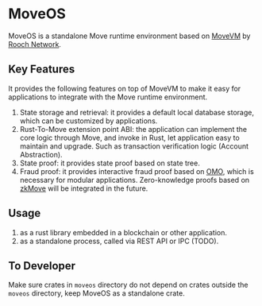 # MoveOS

MoveOS is a standalone Move runtime environment based on [MoveVM](https://github.com/move-language/move) by [Rooch Network](https://rooch.network).

## Key Features

It provides the following features on top of MoveVM to make it easy for applications to integrate with the Move runtime environment. 

1. State storage and retrieval: it provides a default local database storage, which can be customized by applications.
2. Rust-To-Move extension point ABI: the application can implement the core logic through Move, and invoke in Rust, let application easy to maintain and upgrade. Such as transaction verification logic (Account Abstraction).
3. State proof: it provides state proof based on state tree.
4. Fraud proof: it provides interactive fraud proof based on [OMO](https://github.com/rooch-network/omo), which is necessary for modular applications. Zero-knowledge proofs based on [zkMove](https://github.com/young-rocks/zkmove) will be integrated in the future.

## Usage

1. as a rust library embedded in a blockchain or other application.
2. as a standalone process, called via REST API or IPC (TODO).

## To Developer

Make sure crates in `moveos` directory do not depend on crates outside the `moveos` directory, keep MoveOS as a standalone crate.